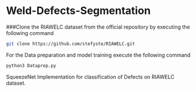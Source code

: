 # Weld-Defects-Segmentation
###Clone the RIAWELC dataset from the official repository by executing the following command 
```bash
git clone https://github.com/stefyste/RIAWELC.git
```

For the Data preparation and model training execute the following command

```bash
python3 Dataprep.py
```

SqueezeNet Implementation for classification of Defects on RIAWELC dataset.
